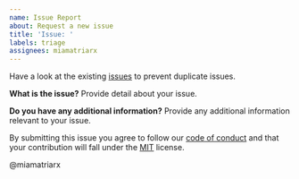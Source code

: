 ```yaml
---
name: Issue Report
about: Request a new issue
title: 'Issue: '
labels: triage
assignees: miamatriarx
---
```


Have a look at the existing [issues](https://github.com/miamatriarx/miamatriarx/issues) to prevent duplicate issues.

**What is the issue?**
Provide detail about your issue.

**Do you have any additional information?**
Provide any additional information relevant to your issue.

By submitting this issue you agree to follow our [code of conduct](https://github.com/miamatriarx/miamatriarx/code_of_conduct.md) and that your contribution will fall under the [MIT](https://github.com/miamatriarx/miamatriarx/license) license.

@miamatriarx
